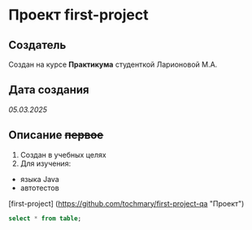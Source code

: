 # Проект first-project
## Создатель
Создан на курсе **Практикума** студенткой Ларионовой М.А.
## Дата создания
*05.03.2025*
## Описание ~~первое~~
1. Создан в учебных целях
2. Для изучения: 
* языка Java
* автотестов

[first-project] (https://github.com/tochmary/first-project-qa "Проект")

```sql
select * from table;
```
